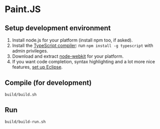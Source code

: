 Paint.JS
========

Setup development environment
-----------------------------
 1. Install node.js for your platform (install npm too, if asked).
 2. Install the [TypeScript compiler](https://www.npmjs.org/package/typescript): run `npm install -g typescript` with admin privileges.
 3. Download and extract [node-webkit](https://github.com/rogerwang/node-webkit) for your platform.
 4. If you want code completion, syntax highlighting and a lot more nice features, [set up Eclipse](https://github.com/Antaniasdasd/Paint.js/wiki/Setting-Up-IDE).

Compile (for development)
-------------------------
    build/build.sh

Run
---
    build/build-run.sh

